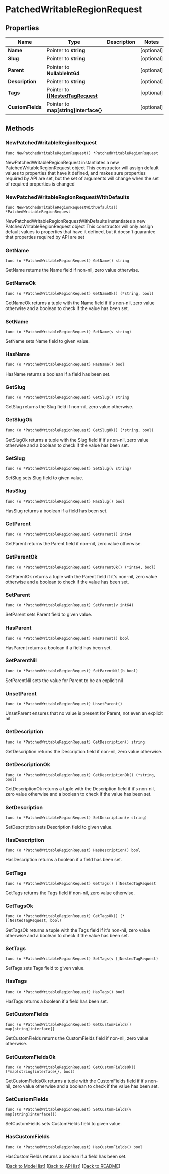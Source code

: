 # PatchedWritableRegionRequest

## Properties

Name | Type | Description | Notes
------------ | ------------- | ------------- | -------------
**Name** | Pointer to **string** |  | [optional] 
**Slug** | Pointer to **string** |  | [optional] 
**Parent** | Pointer to **NullableInt64** |  | [optional] 
**Description** | Pointer to **string** |  | [optional] 
**Tags** | Pointer to [**[]NestedTagRequest**](NestedTagRequest.md) |  | [optional] 
**CustomFields** | Pointer to **map[string]interface{}** |  | [optional] 

## Methods

### NewPatchedWritableRegionRequest

`func NewPatchedWritableRegionRequest() *PatchedWritableRegionRequest`

NewPatchedWritableRegionRequest instantiates a new PatchedWritableRegionRequest object
This constructor will assign default values to properties that have it defined,
and makes sure properties required by API are set, but the set of arguments
will change when the set of required properties is changed

### NewPatchedWritableRegionRequestWithDefaults

`func NewPatchedWritableRegionRequestWithDefaults() *PatchedWritableRegionRequest`

NewPatchedWritableRegionRequestWithDefaults instantiates a new PatchedWritableRegionRequest object
This constructor will only assign default values to properties that have it defined,
but it doesn't guarantee that properties required by API are set

### GetName

`func (o *PatchedWritableRegionRequest) GetName() string`

GetName returns the Name field if non-nil, zero value otherwise.

### GetNameOk

`func (o *PatchedWritableRegionRequest) GetNameOk() (*string, bool)`

GetNameOk returns a tuple with the Name field if it's non-nil, zero value otherwise
and a boolean to check if the value has been set.

### SetName

`func (o *PatchedWritableRegionRequest) SetName(v string)`

SetName sets Name field to given value.

### HasName

`func (o *PatchedWritableRegionRequest) HasName() bool`

HasName returns a boolean if a field has been set.

### GetSlug

`func (o *PatchedWritableRegionRequest) GetSlug() string`

GetSlug returns the Slug field if non-nil, zero value otherwise.

### GetSlugOk

`func (o *PatchedWritableRegionRequest) GetSlugOk() (*string, bool)`

GetSlugOk returns a tuple with the Slug field if it's non-nil, zero value otherwise
and a boolean to check if the value has been set.

### SetSlug

`func (o *PatchedWritableRegionRequest) SetSlug(v string)`

SetSlug sets Slug field to given value.

### HasSlug

`func (o *PatchedWritableRegionRequest) HasSlug() bool`

HasSlug returns a boolean if a field has been set.

### GetParent

`func (o *PatchedWritableRegionRequest) GetParent() int64`

GetParent returns the Parent field if non-nil, zero value otherwise.

### GetParentOk

`func (o *PatchedWritableRegionRequest) GetParentOk() (*int64, bool)`

GetParentOk returns a tuple with the Parent field if it's non-nil, zero value otherwise
and a boolean to check if the value has been set.

### SetParent

`func (o *PatchedWritableRegionRequest) SetParent(v int64)`

SetParent sets Parent field to given value.

### HasParent

`func (o *PatchedWritableRegionRequest) HasParent() bool`

HasParent returns a boolean if a field has been set.

### SetParentNil

`func (o *PatchedWritableRegionRequest) SetParentNil(b bool)`

 SetParentNil sets the value for Parent to be an explicit nil

### UnsetParent
`func (o *PatchedWritableRegionRequest) UnsetParent()`

UnsetParent ensures that no value is present for Parent, not even an explicit nil
### GetDescription

`func (o *PatchedWritableRegionRequest) GetDescription() string`

GetDescription returns the Description field if non-nil, zero value otherwise.

### GetDescriptionOk

`func (o *PatchedWritableRegionRequest) GetDescriptionOk() (*string, bool)`

GetDescriptionOk returns a tuple with the Description field if it's non-nil, zero value otherwise
and a boolean to check if the value has been set.

### SetDescription

`func (o *PatchedWritableRegionRequest) SetDescription(v string)`

SetDescription sets Description field to given value.

### HasDescription

`func (o *PatchedWritableRegionRequest) HasDescription() bool`

HasDescription returns a boolean if a field has been set.

### GetTags

`func (o *PatchedWritableRegionRequest) GetTags() []NestedTagRequest`

GetTags returns the Tags field if non-nil, zero value otherwise.

### GetTagsOk

`func (o *PatchedWritableRegionRequest) GetTagsOk() (*[]NestedTagRequest, bool)`

GetTagsOk returns a tuple with the Tags field if it's non-nil, zero value otherwise
and a boolean to check if the value has been set.

### SetTags

`func (o *PatchedWritableRegionRequest) SetTags(v []NestedTagRequest)`

SetTags sets Tags field to given value.

### HasTags

`func (o *PatchedWritableRegionRequest) HasTags() bool`

HasTags returns a boolean if a field has been set.

### GetCustomFields

`func (o *PatchedWritableRegionRequest) GetCustomFields() map[string]interface{}`

GetCustomFields returns the CustomFields field if non-nil, zero value otherwise.

### GetCustomFieldsOk

`func (o *PatchedWritableRegionRequest) GetCustomFieldsOk() (*map[string]interface{}, bool)`

GetCustomFieldsOk returns a tuple with the CustomFields field if it's non-nil, zero value otherwise
and a boolean to check if the value has been set.

### SetCustomFields

`func (o *PatchedWritableRegionRequest) SetCustomFields(v map[string]interface{})`

SetCustomFields sets CustomFields field to given value.

### HasCustomFields

`func (o *PatchedWritableRegionRequest) HasCustomFields() bool`

HasCustomFields returns a boolean if a field has been set.


[[Back to Model list]](../README.md#documentation-for-models) [[Back to API list]](../README.md#documentation-for-api-endpoints) [[Back to README]](../README.md)


